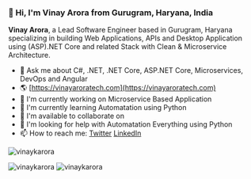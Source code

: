 ### 👋 Hi, I'm Vinay Arora from Gurugram, Haryana, India

 **Vinay Arora**, a Lead Software Engineer based in Gurugram, Haryana specializing in building Web Applications, APIs and Desktop Application using (ASP).NET Core and related Stack with Clean & Microservice Architecture.

- 💬 Ask me about C#, .NET, .NET Core, ASP.NET Core, Microservices, DevOps and Angular
- 🌎 [https://vinayaroratech.com](https://vinayaroratech.com)
- 🔭 I'm currently working on Microservice Based Application
- 🌱 I'm currently learning Automatation using Python
- 👯 I'm available to collaborate on
- 🤔 I'm looking for help with Automatation Everything using Python
- 📫 How to reach me: [Twitter](https://twitter.com/vinaroar) [LinkedIn](https://www.linkedin.com/in/vinuarora/)

<p align="left"> <img src="https://komarev.com/ghpvc/?username=vinaykarora" alt="vinaykarora" /> </p>

<img src="https://github-readme-stats.vercel.app/api?username=vinaykarora&show_icons=true&theme=dark&count_private=true" alt="vinaykarora" />
<img src="https://github-readme-stats.vercel.app/api/top-langs/?username=vinaykarora&theme=dark&layout=compact&hide=html,javascript&langs_count=6" alt="vinaykarora" />
